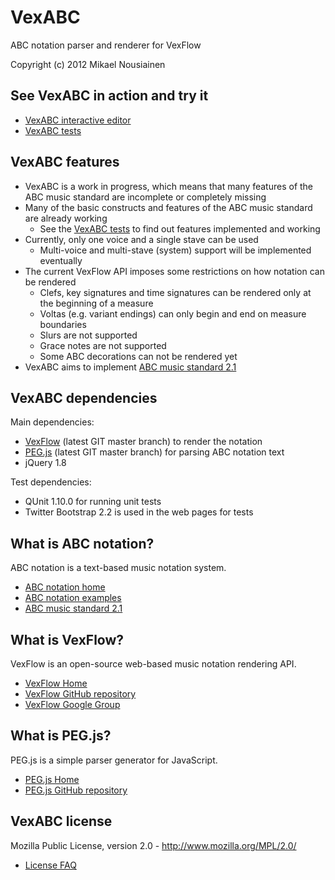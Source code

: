 # VexABC

ABC notation parser and renderer for VexFlow

Copyright (c) 2012 Mikael Nousiainen

## See VexABC in action and try it

* [VexABC interactive editor](http://test.incompleteopus.net/vexabc/test/editor.html)
* [VexABC tests](http://test.incompleteopus.net/vexabc/test/test.html)

## VexABC features

* VexABC is a work in progress, which means that many features of the ABC music standard are incomplete or completely missing
* Many of the basic constructs and features of the ABC music standard are already working
    * See the [VexABC tests](http://test.incompleteopus.net/vexabc/test/test.html) to find out features implemented and working
* Currently, only one voice and a single stave can be used
    * Multi-voice and multi-stave (system) support will be implemented eventually
* The current VexFlow API imposes some restrictions on how notation can be rendered
    * Clefs, key signatures and time signatures can be rendered only at the beginning of a measure
    * Voltas (e.g. variant endings) can only begin and end on measure boundaries
    * Slurs are not supported
    * Grace notes are not supported
    * Some ABC decorations can not be rendered yet
* VexABC aims to implement [ABC music standard 2.1](http://abcnotation.com/wiki/abc:standard:v2.1)

## VexABC dependencies

Main dependencies:
* [VexFlow](http://github.com/0xfe/vexflow/) (latest GIT master branch) to render the notation
* [PEG.js](http://github.com/dmajda/pegjs/) (latest GIT master branch) for parsing ABC notation text
* jQuery 1.8

Test dependencies:
* QUnit 1.10.0 for running unit tests
* Twitter Bootstrap 2.2 is used in the web pages for tests

## What is ABC notation?

ABC notation is a text-based music notation system.

* [ABC notation home](http://abcnotation.com/)
* [ABC notation examples](http://abcnotation.com/examples)
* [ABC music standard 2.1](http://abcnotation.com/wiki/abc:standard:v2.1)

## What is VexFlow?

VexFlow is an open-source web-based music notation rendering API.

* [VexFlow Home](http://vexflow.com/)
* [VexFlow GitHub repository](http://github.com/0xfe/vexflow/)
* [VexFlow Google Group](https://groups.google.com/forum/?fromgroups#!forum/vexflow)

## What is PEG.js?

PEG.js is a simple parser generator for JavaScript.

* [PEG.js Home](http://pegjs.majda.cz/)
* [PEG.js GitHub repository](http://github.com/dmajda/pegjs/)

## VexABC license

Mozilla Public License, version 2.0 - http://www.mozilla.org/MPL/2.0/

* [License FAQ](http://www.mozilla.org/MPL/2.0/FAQ.html)

